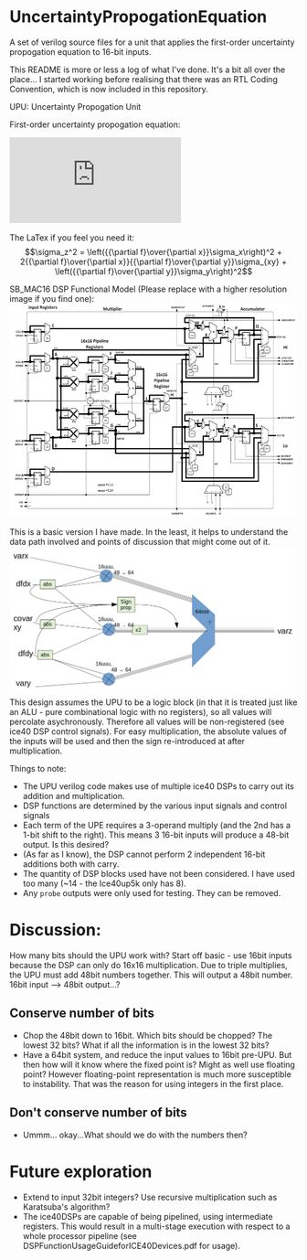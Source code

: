 # UncertaintyPropogationEquation
A set of verilog source files for a unit that applies the first-order uncertainty propogation equation to 16-bit inputs.

This README is more or less a log of what I've done. It's a bit all over the place...
I started working before realising that there was an RTL Coding Convention, which is now included in this repository.

UPU: Uncertainty Propogation Unit

First-order uncertainty propogation equation:

![](https://latex.codecogs.com/gif.latex?%5Cdpi%7B120%7D%20%5Clarge%20%24%24%5Csigma_z%5E2%20%3D%20%5Cleft%28%7B%7B%5Cpartial%20f%7D%5Cover%7B%5Cpartial%20x%7D%7D%5Csigma_x%5Cright%29%5E2%20&plus;%202%7B%7B%5Cpartial%20f%7D%5Cover%7B%5Cpartial%20x%7D%7D%7B%7B%5Cpartial%20f%7D%5Cover%7B%5Cpartial%20y%7D%7D%5Csigma_%7Bxy%7D%20&plus;%20%5Cleft%28%7B%7B%5Cpartial%20f%7D%5Cover%7B%5Cpartial%20y%7D%7D%5Csigma_y%5Cright%29%5E2%24%24)

The LaTex if you feel you need it:
$$\sigma_z^2 = \left({{\partial f}\over{\partial x}}\sigma_x\right)^2 + 2{{\partial f}\over{\partial x}}{{\partial f}\over{\partial y}}\sigma_{xy} + \left({{\partial f}\over{\partial y}}\sigma_y\right)^2$$



SB_MAC16 DSP Functional Model (Please replace with a higher resolution image if you find one):
![](docs/DSPschematic.png)


This is a basic version I have made. In the least, it helps to understand the data path involved and points of discussion that might come out of it.
![](docs/BasicIdea.png)
This design assumes the UPU to be a logic block (in that it is treated just like an ALU - pure combinational logic with no registers), so all values will percolate asychronously. Therefore all values will be non-registered (see ice40 DSP control signals).
For easy multiplication, the absolute values of the inputs will be used and then the sign re-introduced at after multiplication.

Things to note:
- The UPU verilog code makes use of multiple ice40 DSPs to carry out its addition and multiplication.
- DSP functions are determined by the various input signals and control signals
- Each term of the UPE requires a 3-operand multiply (and the 2nd has a 1-bit shift to the right). This means 3 16-bit inputs will produce a 48-bit output. Is this desired?
- (As far as I know), the DSP cannot perform 2 independent 16-bit additions both with carry.
- The quantity of DSP blocks used have not been considered. I have used too many (~14 - the Ice40up5k only has 8).
- Any `probe` outputs were only used for testing. They can be removed.

# Discussion:
How many bits should the UPU work with?
Start off basic - use 16bit inputs because the DSP can only do 16x16 multiplication.
Due to triple multiplies, the UPU must add 48bit numbers together. This will output a 48bit number.
16bit input --> 48bit output...?

## Conserve number of bits
- Chop the 48bit down to 16bit. Which bits should be chopped? The lowest 32 bits? What if all the information is in the lowest 32 bits?
- Have a 64bit system, and reduce the input values to 16bit pre-UPU. But then how will it know where the fixed point is? Might as well use floating point? However floating-point representation is much more susceptible to instability. That was the reason for using integers in the first place.

## Don't conserve number of bits
- Ummm... okay...What should we do with the numbers then?


# Future exploration
- Extend to input 32bit integers? Use recursive multiplication such as Karatsuba's algorithm?
- The ice40DSPs are capable of being pipelined, using intermediate registers. This would result in a multi-stage execution with respect to a whole processor pipeline (see DSPFunctionUsageGuideforICE40Devices.pdf for usage).
